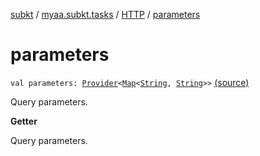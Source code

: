 [subkt](../../index.md) / [myaa.subkt.tasks](../index.md) / [HTTP](index.md) / [parameters](./parameters.md)

# parameters

`val parameters: `[`Provider`](https://docs.gradle.org/current/javadoc/org/gradle/api/provider/Provider.html)`<`[`Map`](https://kotlinlang.org/api/latest/jvm/stdlib/kotlin.collections/-map/index.html)`<`[`String`](https://kotlinlang.org/api/latest/jvm/stdlib/kotlin/-string/index.html)`, `[`String`](https://kotlinlang.org/api/latest/jvm/stdlib/kotlin/-string/index.html)`>>` [(source)](https://github.com/Myaamori/SubKt/blob/master/src/main/kotlin/myaa/subkt/tasks/tasks.kt#L1339)

Query parameters.

**Getter**

Query parameters.

